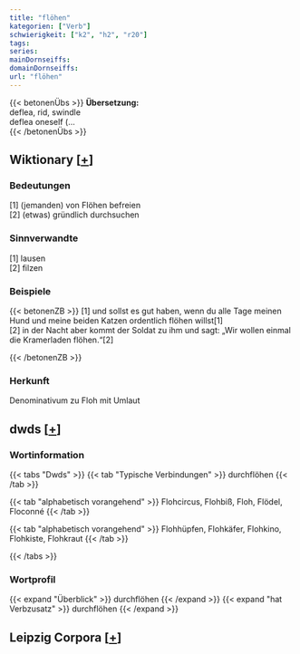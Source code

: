 ```yaml
---
title: "flöhen"
kategorien: ["Verb"]
schwierigkeit: ["k2", "h2", "r20"]
tags:
series:
mainDornseiffs:
domainDornseiffs:
url: "flöhen"
---
```


{{< betonenÜbs >}}
**Übersetzung:**  
deflea, rid, swindle  
deflea oneself (...  
{{< /betonenÜbs >}}

## Wiktionary [[+](https://de.wiktionary.org/wiki/flöhen)]

### Bedeutungen
[1] (jemanden) von Flöhen befreien  
[2] (etwas) gründlich durchsuchen  

### Sinnverwandte
[1] lausen  
[2] filzen  

### Beispiele
{{< betonenZB >}}
[1] und sollst es gut haben, wenn du alle Tage meinen Hund und meine beiden Katzen ordentlich flöhen willst[1]  
[2] in der Nacht aber kommt der Soldat zu ihm und sagt: „Wir wollen einmal die Kramerladen flöhen.“[2]  

{{< /betonenZB >}}
### Herkunft
Denominativum zu Floh mit Umlaut  



## dwds [[+](https://www.dwds.de/wb/flöhen)]

### Wortinformation
{{< tabs "Dwds" >}}
{{< tab "Typische Verbindungen" >}}
durchflöhen
{{< /tab >}}

{{< tab "alphabetisch vorangehend" >}}
Flohcircus, Flohbiß, Floh, Flödel, Floconné
{{< /tab >}}

{{< tab "alphabetisch vorangehend" >}}
Flohhüpfen, Flohkäfer, Flohkino, Flohkiste, Flohkraut
{{< /tab >}}

{{< /tabs >}}

### Wortprofil
{{< expand "Überblick" >}} durchflöhen {{< /expand >}}
{{< expand "hat Verbzusatz" >}} durchflöhen {{< /expand >}}

## Leipzig Corpora [[+](https://corpora.uni-leipzig.de/en/res?word=flöhen&corpusId=deu_newscrawl-public_2018)]

